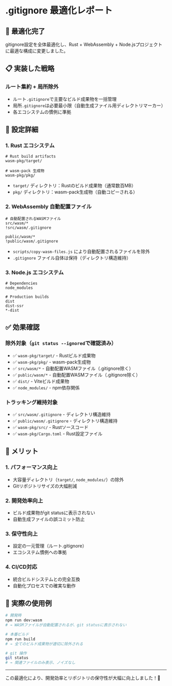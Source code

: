 # .gitignore 最適化レポート

## 🎯 最適化完了

gitignore設定を全体最適化し、Rust + WebAssembly + Node.jsプロジェクトに最適な構成に変更しました。

## 📋 実装した戦略

### **ルート集約 + 局所除外**
- ルート`.gitignore`で主要なビルド成果物を一括管理
- 局所`.gitignore`は必要最小限（自動生成ファイル用ディレクトリマーカー）
- 各エコシステムの慣例に準拠

## 🔧 設定詳細

### 1. **Rust エコシステム**
```gitignore
# Rust build artifacts
wasm-pkg/target/

# wasm-pack 生成物
wasm-pkg/pkg/
```
- `target/` ディレクトリ：Rustのビルド成果物（通常数百MB）
- `pkg/` ディレクトリ：wasm-pack生成物（自動コピーされる）

### 2. **WebAssembly 自動配置ファイル**
```gitignore
# 自動配置されるWASMファイル
src/wasm/*
!src/wasm/.gitignore

public/wasm/*
!public/wasm/.gitignore
```
- `scripts/copy-wasm-files.js` により自動配置されるファイルを除外
- `.gitignore` ファイル自体は保持（ディレクトリ構造維持）

### 3. **Node.js エコシステム**
```gitignore
# Dependencies
node_modules

# Production builds  
dist
dist-ssr
*-dist
```

## ✅ 効果確認

### 除外対象（`git status --ignored`で確認済み）
- ✅ `wasm-pkg/target/` - Rustビルド成果物
- ✅ `wasm-pkg/pkg/` - wasm-pack生成物
- ✅ `src/wasm/*` - 自動配置WASMファイル（.gitignore除く）
- ✅ `public/wasm/*` - 自動配置WASMファイル（.gitignore除く）
- ✅ `dist/` - Viteビルド成果物
- ✅ `node_modules/` - npm依存関係

### トラッキング維持対象
- ✅ `src/wasm/.gitignore` - ディレクトリ構造維持
- ✅ `public/wasm/.gitignore` - ディレクトリ構造維持
- ✅ `wasm-pkg/src/` - Rustソースコード
- ✅ `wasm-pkg/Cargo.toml` - Rust設定ファイル

## 🚀 メリット

### 1. **パフォーマンス向上**
- 大容量ディレクトリ（`target/`, `node_modules/`）の除外
- Gitリポジトリサイズの大幅削減

### 2. **開発効率向上**
- ビルド成果物がgit statusに表示されない
- 自動生成ファイルの誤コミット防止

### 3. **保守性向上**
- 設定の一元管理（ルート.gitignore）
- エコシステム慣例への準拠

### 4. **CI/CD対応**
- 統合ビルドシステムとの完全互換
- 自動化プロセスでの確実な動作

## 📝 実際の使用例

```bash
# 開発時
npm run dev:wasm
# → WASMファイルが自動配置されるが、git statusに表示されない

# 本番ビルド
npm run build
# → 全てのビルド成果物が適切に除外される

# git 操作
git status
# → 関連ファイルのみ表示、ノイズなし
```

---

この最適化により、開発効率とリポジトリの保守性が大幅に向上しました！🎉
